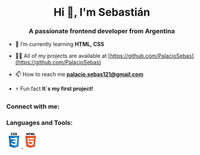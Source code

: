 <h1 align="center">Hi 👋, I'm Sebastián</h1>
<h3 align="center">A passionate frontend developer from Argentina</h3>

- 🌱 I’m currently learning **HTML, CSS**

- 👨‍💻 All of my projects are available at [https://github.com/PalacioSebas](https://github.com/PalacioSebas)

- 📫 How to reach me **palacio.sebas121@gmail.com**

- ⚡ Fun fact **It´s my first project!**

<h3 align="left">Connect with me:</h3>
<p align="left">
</p>

<h3 align="left">Languages and Tools:</h3>
<p align="left"> <a href="https://www.w3schools.com/css/" target="_blank" rel="noreferrer"> <img src="https://raw.githubusercontent.com/devicons/devicon/master/icons/css3/css3-original-wordmark.svg" alt="css3" width="40" height="40"/> </a> <a href="https://www.w3.org/html/" target="_blank" rel="noreferrer"> <img src="https://raw.githubusercontent.com/devicons/devicon/master/icons/html5/html5-original-wordmark.svg" alt="html5" width="40" height="40"/> </a> </p>
